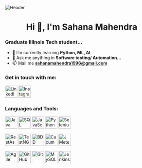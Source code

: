 ![Header](https://drive.google.com/uc?id=1225mUXj2vrf4l85Ci4OsEJuJ1xNTkKwB)

<div align="center">
  <h1>Hi 👋, I'm Sahana Mahendra</h1>
</div>

### Graduate Illinois Tech student...

- 🚀 I’m currently learning **Python, ML, AI**
- 💬 Ask me anything in **Software testing/ Automation...**
- 📫 Mail me **sahanamahendra1996@gmail.com**

### Get in touch with me:
<a href="https://www.linkedin.com/in/sahana-mahendra/" target="_blank"><img src="https://upload.wikimedia.org/wikipedia/commons/c/ca/LinkedIn_logo_initials.png" alt="LinkedIn" width="40" height="40"></a>
<a href="https://www.instagram.com/sahana1996.m/" target="_blank"><img src="https://img.icons8.com/color/48/000000/instagram-new.png" alt="Instagram" width="40" height="40"></a>

### Languages and Tools:
<a href="#" target="_blank"><img src="https://img.icons8.com/color/48/000000/java-coffee-cup-logo--v1.png" alt="Java" width="40" height="40"></a>
<a href="#" target="_blank"><img src="https://img.icons8.com/color/48/000000/sql.png" alt="SQL" width="40" height="40"></a>
<a href="#" target="_blank"><img src="https://img.icons8.com/color/48/000000/javascript.png" alt="JavaScript" width="40" height="40"></a>
<a href="#" target="_blank"><img src="https://img.icons8.com/color/48/000000/python.png" alt="Python" width="40" height="40"></a>
<a href="#" target="_blank"><img src="https://img.icons8.com/color/48/000000/selenium.png" alt="Selenium WebDriver" width="40" height="40"></a>

<a href="#" target="_blank"><img src="https://img.icons8.com/color/48/000000/rest-api.png" alt="RestAssured API" width="40" height="40"></a>
<a href="#" target="_blank"><img src="https://img.icons8.com/color/48/000000/test-tube.png" alt="TestNG" width="40" height="40"></a>
<a href="#" target="_blank"><img src="https://img.icons8.com/color/48/000000/automation.png" alt="BDD" width="40" height="40"></a>
<a href="#" target="_blank"><img src="https://img.icons8.com/color/48/000000/cucumber.png" alt="Cucumber (Gherkin)" width="40" height="40"></a>
<a href="#" target="_blank"><img src="https://img.icons8.com/color/48/000000/apache-jmeter.png" alt="JMeter" width="40" height="40"></a>

<a href="#" target="_blank"><img src="https://img.icons8.com/color/48/000000/agile.png" alt="Agile" width="40" height="40"></a>
<a href="https://github.com/" target="_blank"><img src="https://img.icons8.com/color/48/000000/github.png" alt="GitHub" width="40" height="40"></a>
<a href="https://git-scm.com/" target="_blank"><img src="https://img.icons8.com/color/48/000000/git.png" alt="Git" width="40" height="40"></a>
<a href="https://www.mysql.com/" target="_blank"><img src="https://img.icons8.com/color/48/000000/mysql.png" alt="MySQL" width="40" height="40"></a>
<a href="https://www.jenkins.io/" target="_blank"><img src="https://img.icons8.com/color/48/000000/jenkins.png" alt="Jenkins" width="40" height="40"></a>
